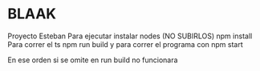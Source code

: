 # BLAAK
Proyecto Esteban
Para ejecutar 
instalar nodes (NO SUBIRLOS)
npm install
Para correr el ts 
npm run build
y para correr el programa con
npm start

En ese orden si se omite en run build no funcionara
